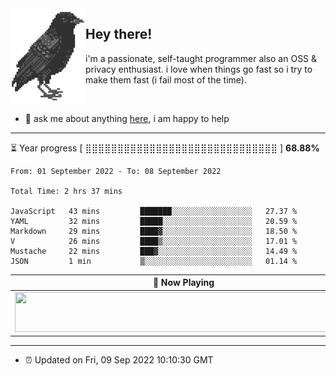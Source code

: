 <img align="left" src="assets/birb.png">

## Hey there!

i'm a passionate, self-taught programmer also an OSS & privacy enthusiast. i love when things go fast so i try to make them fast (i fail most of the time). 

</br>

- 💬 ask me about anything [here](https://github.com/aunsigned/aunsigned/issues), i am happy to help

---

⏳ Year progress [ ⣿⣿⣿⣿⣿⣿⣿⣿⣿⣿⣿⣿⣿⣿⣿⣿⣿⣿⣿⣿⣿⣿⣿⣿⣿⣿⣿⣿⣿⣿ ] **68.88%**

<!--START_SECTION:waka-->

```text
From: 01 September 2022 - To: 08 September 2022

Total Time: 2 hrs 37 mins

JavaScript   43 mins         ███████░░░░░░░░░░░░░░░░░░   27.37 %
YAML         32 mins         █████░░░░░░░░░░░░░░░░░░░░   20.59 %
Markdown     29 mins         ████▓░░░░░░░░░░░░░░░░░░░░   18.50 %
V            26 mins         ████▒░░░░░░░░░░░░░░░░░░░░   17.01 %
Mustache     22 mins         ███▓░░░░░░░░░░░░░░░░░░░░░   14.49 %
JSON         1 min           ▒░░░░░░░░░░░░░░░░░░░░░░░░   01.14 %
```

<!--END_SECTION:waka-->

| 🎵 Now Playing                                                                                                                 |
| ------------------------------------------------------------------------------------------------------------------------------ |
| <a href="https://status.nmoo.dev/now-playing?open"><img src="https://status.nmoo.dev/now-playing" width="540" height="64"></a> |

---

- ⏰ Updated on Fri, 09 Sep 2022 10:10:30 GMT